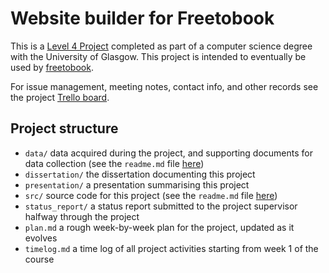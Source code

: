 # Website builder for Freetobook

This is a [Level 4 Project](https://www.gla.ac.uk/coursecatalogue/course/?code=COMPSCI4025P) completed as part of a computer science degree with the University of Glasgow. This project is intended to eventually be used by [freetobook](https://en.freetobook.com).

For issue management, meeting notes, contact info, and other records see the project [Trello board](https://trello.com/b/eibXZwDg/level-4-project).

## Project structure

* `data/` data acquired during the project, and supporting documents for data collection (see the `readme.md` file [here](https://github.com/nashkw/website-builder/blob/main/data/readme.md))
* `dissertation/` the dissertation documenting this project
* `presentation/` a presentation summarising this project
* `src/` source code for this project (see the `readme.md` file [here](https://github.com/nashkw/website-builder/blob/main/src/readme.md))
* `status_report/` a status report submitted to the project supervisor halfway through the project
* `plan.md` a rough week-by-week plan for the project, updated as it evolves
* `timelog.md` a time log of all project activities starting from week 1 of the course
